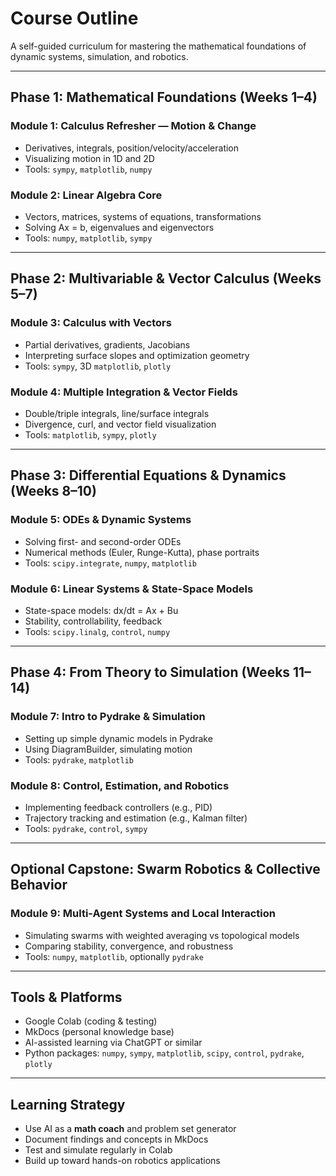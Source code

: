 
# Course Outline

A self-guided curriculum for mastering the mathematical foundations of dynamic systems, simulation, and robotics.

---

## Phase 1: Mathematical Foundations (Weeks 1–4)

### Module 1: Calculus Refresher — Motion & Change
- Derivatives, integrals, position/velocity/acceleration
- Visualizing motion in 1D and 2D
- Tools: `sympy`, `matplotlib`, `numpy`

### Module 2: Linear Algebra Core
- Vectors, matrices, systems of equations, transformations
- Solving Ax = b, eigenvalues and eigenvectors
- Tools: `numpy`, `matplotlib`, `sympy`

---

## Phase 2: Multivariable & Vector Calculus (Weeks 5–7)

### Module 3: Calculus with Vectors
- Partial derivatives, gradients, Jacobians
- Interpreting surface slopes and optimization geometry
- Tools: `sympy`, 3D `matplotlib`, `plotly`

### Module 4: Multiple Integration & Vector Fields
- Double/triple integrals, line/surface integrals
- Divergence, curl, and vector field visualization
- Tools: `matplotlib`, `sympy`, `plotly`

---

## Phase 3: Differential Equations & Dynamics (Weeks 8–10)

### Module 5: ODEs & Dynamic Systems
- Solving first- and second-order ODEs
- Numerical methods (Euler, Runge-Kutta), phase portraits
- Tools: `scipy.integrate`, `numpy`, `matplotlib`

### Module 6: Linear Systems & State-Space Models
- State-space models: dx/dt = Ax + Bu
- Stability, controllability, feedback
- Tools: `scipy.linalg`, `control`, `numpy`

---

## Phase 4: From Theory to Simulation (Weeks 11–14)

### Module 7: Intro to Pydrake & Simulation
- Setting up simple dynamic models in Pydrake
- Using DiagramBuilder, simulating motion
- Tools: `pydrake`, `matplotlib`

### Module 8: Control, Estimation, and Robotics
- Implementing feedback controllers (e.g., PID)
- Trajectory tracking and estimation (e.g., Kalman filter)
- Tools: `pydrake`, `control`, `sympy`

---

## Optional Capstone: Swarm Robotics & Collective Behavior

### Module 9: Multi-Agent Systems and Local Interaction
- Simulating swarms with weighted averaging vs topological models
- Comparing stability, convergence, and robustness
- Tools: `numpy`, `matplotlib`, optionally `pydrake`

---

## Tools & Platforms

- Google Colab (coding & testing)
- MkDocs (personal knowledge base)
- AI-assisted learning via ChatGPT or similar
- Python packages: `numpy`, `sympy`, `matplotlib`, `scipy`, `control`, `pydrake`, `plotly`

---

## Learning Strategy

- Use AI as a **math coach** and problem set generator
- Document findings and concepts in MkDocs
- Test and simulate regularly in Colab
- Build up toward hands-on robotics applications
